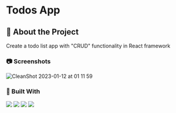 # Todos App

## :star2: About the Project

Create a todo list app with "CRUD" functionality in React framework  <br>

### :camera: Screenshots

![CleanShot 2023-01-12 at 01 11 59](https://user-images.githubusercontent.com/99056343/211872235-84e116b5-4ecf-4286-b5fb-37ba9e4e66c4.gif)


### 🔨 Built With

<p align="left"> 
  <img src="https://img.shields.io/badge/React-20232A?style=for-the-badge&logo=react&logoColor=61DAFB">
  <img src="https://img.shields.io/badge/JavaScript-323330?style=for-the-badge&logo=javascript&logoColor=F7DF1E"> 
  <img src="https://img.shields.io/badge/CSS3-1572B6?style=for-the-badge&logo=css3&logoColor=white"> 
  <img src="https://img.shields.io/badge/HTML5-E34F26?style=for-the-badge&logo=html5&logoColor=white"> 
</p>

